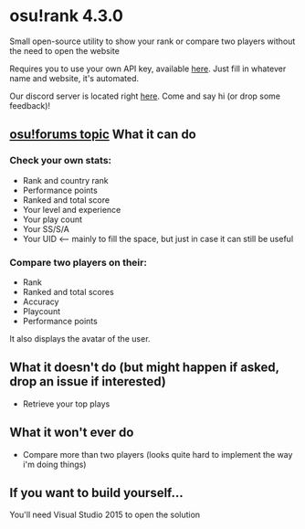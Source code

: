 # osu!rank 4.3.0
Small open-source utility to show your rank or compare two players without the need to open the website

Requires you to use your own API key, available [here](http://osu.ppy.sh/p/api). Just fill in whatever name and website, it's automated.

Our discord server is located right [here](https://discord.gg/Uydavrp). Come and say hi (or drop some feedback)! 

[osu!forums topic](https://osu.ppy.sh/forum/t/478865)
What it can do
--------------
### Check your own stats:
* Rank and country rank
* Performance points
* Ranked and total score
* Your level and experience
* Your play count
* Your SS/S/A
* Your UID <-- mainly to fill the space, but just in case it can still be useful

### Compare two players on their:
* Rank
* Ranked and total scores
* Accuracy
* Playcount
* Performance points

It also displays the avatar of the user.

What it doesn't do (but might happen if asked, drop an issue if interested)
------------------------------------
* Retrieve your top plays

What it won't ever do
---------------------
* Compare more than two players (looks quite hard to implement the way i'm doing things)

If you want to build yourself...
--------------------------------
You'll need Visual Studio 2015 to open the solution

